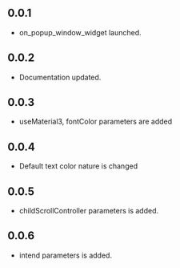 ## 0.0.1

* on_popup_window_widget launched.


## 0.0.2

* Documentation updated.

## 0.0.3

* useMaterial3, fontColor parameters are added

## 0.0.4

* Default text color nature is changed

## 0.0.5

* childScrollController parameters is added. 

## 0.0.6

* intend parameters is added. 
